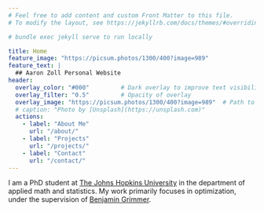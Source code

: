 ```yaml
---
# Feel free to add content and custom Front Matter to this file.
# To modify the layout, see https://jekyllrb.com/docs/themes/#overriding-theme-defaults

# bundle exec jekyll serve to run locally

title: Home 
feature_image: "https://picsum.photos/1300/400?image=989"
feature_text: |
  ## Aaron Zoll Personal Website
header:
  overlay_color: "#000"         # Dark overlay to improve text visibility
  overlay_filter: "0.5"         # Opacity of overlay
  overlay_image: "https://picsum.photos/1300/400?image=989"  # Path to your background image
  # caption: "Photo by [Unsplash](https://unsplash.com)"
  actions:
    - label: "About Me"
      url: "/about/"
    - label: "Projects"
      url: "/projects/"
    - label: "Contact"
      url: "/contact/"
---
```




I am a PhD student at <a href="https://engineering.jhu.edu/ams/">The Johns Hopkins University</a> in the department of applied math and statistics. My work primarily focuses in optimization, under the supervision of  <a href="https://www.ams.jhu.edu/~grimmer/">Benjamin Grimmer</a>. 